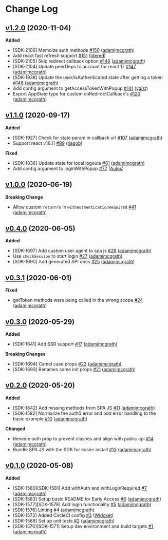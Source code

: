 # Change Log

## [v1.2.0](https://github.com/auth0/auth0-react/tree/v1.2.0) (2020-11-04)

**Added**

- [SDK-2106] Memoize auth methods [\#150](https://github.com/auth0/auth0-react/pull/150) ([adamjmcgrath](https://github.com/adamjmcgrath))
- Add react fast refresh support [\#151](https://github.com/auth0/auth0-react/pull/151) ([Idered](https://github.com/Idered)) 
- [SDK-2105] Skip redirect callback option [\#148](https://github.com/auth0/auth0-react/pull/148) ([adamjmcgrath](https://github.com/adamjmcgrath))
- [SDK-2104] Update peerDeps to account for react 17 [\#147](https://github.com/auth0/auth0-react/pull/147) ([adamjmcgrath](https://github.com/adamjmcgrath))
- [SDK-1938] Update the user/isAuthenticated state after getting a token  [\#146](https://github.com/auth0/auth0-react/pull/146) ([adamjmcgrath](https://github.com/adamjmcgrath))
- Add config argument to getAccessTokenWithPopup [\#141](https://github.com/auth0/auth0-react/pull/141) ([ygist](https://github.com/ygist))
- Export AppState type for custom onRedirectCallback's [\#120](https://github.com/auth0/auth0-react/pull/120) ([adamjmcgrath](https://github.com/adamjmcgrath))

## [v1.1.0](https://github.com/auth0/auth0-react/tree/v1.1.0) (2020-09-17)

**Added**

- [SDK-1927] Check for state param in callback url [\#107](https://github.com/auth0/auth0-react/pull/107) ([adamjmcgrath](https://github.com/adamjmcgrath))
- Support react v16.11 [\#99](https://github.com/auth0/auth0-react/pull/99) ([tiagob](https://github.com/tiagob))

**Fixed**

- [SDK-1836] Update state for local logouts [\#81](https://github.com/auth0/auth0-react/pull/81) ([adamjmcgrath](https://github.com/adamjmcgrath))
- Add config argument to loginWithPopup [\#77](https://github.com/auth0/auth0-react/pull/77) ([Aulos](https://github.com/Aulos))

## [v1.0.0](https://github.com/auth0/auth0-react/tree/v1.0.0) (2020-06-19)

**Breaking Change**

- Allow custom `returnTo` in `withAuthenticationRequired` [\#41](https://github.com/auth0/auth0-react/pull/41) ([adamjmcgrath](https://github.com/adamjmcgrath))

## [v0.4.0](https://github.com/auth0/auth0-react/tree/v0.4.0) (2020-06-05)

**Added**

- [SDK-1697] Add custom user agent to spa js [\#28](https://github.com/auth0/auth0-react/pull/28) ([adamjmcgrath](https://github.com/adamjmcgrath))
- Use `checkSession` to start login [\#27](https://github.com/auth0/auth0-react/pull/27) ([adamjmcgrath](https://github.com/adamjmcgrath))
- [SDK-1690] Add generated API docs [\#25](https://github.com/auth0/auth0-react/pull/25) ([adamjmcgrath](https://github.com/adamjmcgrath))

## [v0.3.1](https://github.com/auth0/auth0-react/tree/v0.3.1) (2020-06-01)

**Fixed**

- getToken methods were being called in the wrong scope [\#24](https://github.com/auth0/auth0-react/pull/24) ([adamjmcgrath](https://github.com/adamjmcgrath))

## [v0.3.0](https://github.com/auth0/auth0-react/tree/v0.3.0) (2020-05-29)

**Added**

- [SDK-1641] Add SSR support [\#17](https://github.com/auth0/auth0-react/pull/17) ([adamjmcgrath](https://github.com/adamjmcgrath))

**Breaking Changes**

- [SDK-1694] Camel case props [\#22](https://github.com/auth0/auth0-react/pull/22) ([adamjmcgrath](https://github.com/adamjmcgrath))
- [SDK-1693] Renames some init props [\#21](https://github.com/auth0/auth0-react/pull/21) ([adamjmcgrath](https://github.com/adamjmcgrath))

## [v0.2.0](https://github.com/auth0/auth0-react/tree/v0.2.0) (2020-05-20)

**Added**

- [SDK-1642] Add missing methods from SPA JS [\#11](https://github.com/auth0/auth0-react/pull/11) ([adamjmcgrath](https://github.com/adamjmcgrath))
- [SDK-1582] Normalize the auth0 error and add error handling to the basic example [\#10](https://github.com/auth0/auth0-react/pull/10) ([adamjmcgrath](https://github.com/adamjmcgrath))

**Changed**

- Rename auth prop to prevent clashes and align with public api [\#14](https://github.com/auth0/auth0-react/pull/14) ([adamjmcgrath](https://github.com/adamjmcgrath))
- Bundle SPA JS with the SDK for easier install [\#13](https://github.com/auth0/auth0-react/pull/13) ([adamjmcgrath](https://github.com/adamjmcgrath))

## [v0.1.0](https://github.com/auth0/auth0-react/tree/v0.1.0) (2020-05-08)

**Added**

- [SDK-1580][SDK-1581] Add withAuth and withLoginRequired [\#7](https://github.com/auth0/auth0-react/pull/7) ([adamjmcgrath](https://github.com/adamjmcgrath))
- [SDK-1583] Setup basic README for Early Access [\#6](https://github.com/auth0/auth0-react/pull/6) ([adamjmcgrath](https://github.com/adamjmcgrath))
- [SDK-1577][SDK-1578] Add login functionality [\#5](https://github.com/auth0/auth0-react/pull/5) ([adamjmcgrath](https://github.com/adamjmcgrath))
- [SDK-1576] Linting [\#4](https://github.com/auth0/auth0-react/pull/4) ([adamjmcgrath](https://github.com/adamjmcgrath))
- [SDK-1572] Added CircleCI config [\#3](https://github.com/auth0/auth0-react/pull/3) ([Widcket](https://github.com/Widcket))
- [SDK-1568] Set up unit tests [\#2](https://github.com/auth0/auth0-react/pull/2) ([adamjmcgrath](https://github.com/adamjmcgrath))
- [SDK-1570][SDK-1571] Setup dev environment and build targets [\#1](https://github.com/auth0/auth0-react/pull/1) ([adamjmcgrath](https://github.com/adamjmcgrath))
